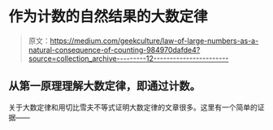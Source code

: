 # 作为计数的自然结果的大数定律

> 原文：<https://medium.com/geekculture/law-of-large-numbers-as-a-natural-consequence-of-counting-984970dafde4?source=collection_archive---------12----------------------->

## 从第一原理理解大数定律，即通过计数。

关于大数定律和用切比雪夫不等式证明大数定律的文章很多。这里有一个简单的证据——